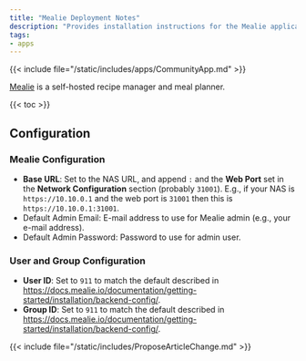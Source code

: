 ```yaml
---
title: "Mealie Deployment Notes"
description: "Provides installation instructions for the Mealie application in TrueNAS."
tags:
- apps
---
```


{{< include file="/static/includes/apps/CommunityApp.md" >}}

[Mealie](https://docs.mealie.io) is a self-hosted recipe manager and meal planner.

{{< toc >}}

## Configuration

### Mealie Configuration

- **Base URL**: Set to the NAS URL, and append `:` and the **Web Port** set in the **Network Configuration** section (probably `31001`).
  E.g., if your NAS is `https://10.10.0.1` and the web port is `31001` then this is `https://10.10.0.1:31001`.
- Default Admin Email: E-mail address to use for Mealie admin (e.g., your e-mail address).
- Default Admin Password: Password to use for admin user.

### User and Group Configuration

- **User ID**: Set to `911` to match the default described in https://docs.mealie.io/documentation/getting-started/installation/backend-config/.
- **Group ID**: Set to `911` to match the default described in https://docs.mealie.io/documentation/getting-started/installation/backend-config/.

{{< include file="/static/includes/ProposeArticleChange.md" >}}
